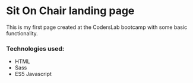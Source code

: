 
# Sit On Chair landing page

This is my first page created at the CodersLab bootcamp with some basic functionality. 

### Technologies used:

* HTML
* Sass
* ES5 Javascript